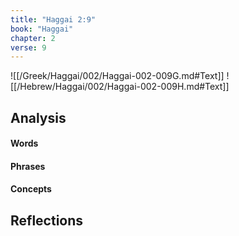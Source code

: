 ```yaml
---
title: "Haggai 2:9"
book: "Haggai"
chapter: 2
verse: 9
---
```

![[/Greek/Haggai/002/Haggai-002-009G.md#Text]]
![[/Hebrew/Haggai/002/Haggai-002-009H.md#Text]]

## Analysis

#### Words

#### Phrases

#### Concepts

## Reflections
